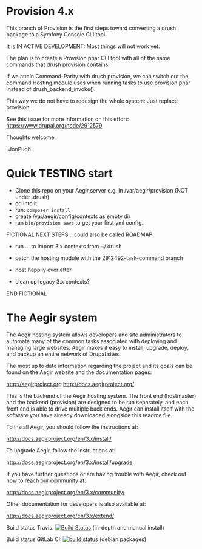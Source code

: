# Provision 4.x

This branch of Provision is the first steps toward converting a drush package to a Symfony Console CLI tool.

It is IN ACTIVE DEVELOPMENT: Most things will not work yet.

The plan is to create a Provision.phar CLI tool with all of the same commands that drush provision contains.

If we attain Command-Parity with drush provision, we can switch out the command Hosting.module uses when running tasks to use provision.phar instead of drush_backend_invoke().

This way we do not have to redesign the whole system: Just replace provision.

See this issue for more information on this effort: https://www.drupal.org/node/2912579

Thoughts welcome.

 -JonPugh


# Quick TESTING start

- Clone this repo on your Aegir server e.g. in /var/aegir/provision (NOT under .drush)
- cd into it.
- run: `composer install`
- create /var/aegir/config/contexts as empty dir
- run `bin/provision save` to get your first yml config.

FICTIONAL NEXT STEPS... could also be called ROADMAP

- run ... to import 3.x contexts from ~/.drush

- patch the hosting module with the 2912492-task-command branch
- host happily ever after
- clean up legacy 3.x contexts?

END FICTIONAL

# The Aegir system

The Aegir hosting system allows developers and site administrators to
automate many of the common tasks associated with deploying and
managing large websites. Aegir makes it easy to install, upgrade,
deploy, and backup an entire network of Drupal sites.

The most up to date information regarding the project and its goals
can be found on the Aegir website and the documentation pages:

   http://aegirproject.org
   http://docs.aegirproject.org/

This is the backend of the Aegir hosting system. The front end
(hostmaster) and the backend (provision) are designed to be run
separately, and each front end is able to drive multiple back
ends. Aegir can install itself with the software you have already
downloaded alongside this readme file.

To install Aegir, you should follow the instructions at:

   http://docs.aegirproject.org/en/3.x/install/

To upgrade Aegir, follow the instructions at:

   http://docs.aegirproject.org/en/3.x/install/upgrade

If you have further questions or are having trouble with Aegir,
check out how to reach our community at:

   http://docs.aegirproject.org/en/3.x/community/

Other documentation for developers is also available at:

   http://docs.aegirproject.org/en/3.x/extend/

Build status Travis: [![Build Status](https://travis-ci.org/aegir-project/provision.svg?branch=7.x-3.x)](https://travis-ci.org/aegir-project/provision) (in-depth and manual install)

Build status GitLab CI: [![build status](https://gitlab.com/aegir/provision/badges/7.x-3.x/build.svg)](https://gitlab.com/aegir/provision/commits/7.x-3.x) (debian packages)
